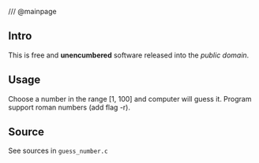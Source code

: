 /// @mainpage

## Intro

This is free and __unencumbered__ software released into the *public domain*.

## Usage

Choose a number in the range [1, 100] and computer will guess it. Program support roman numbers (add flag -r).

## Source

See sources in `guess_number.c`

